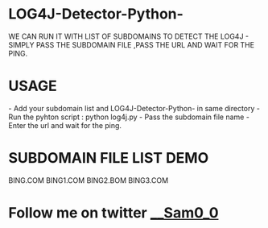 # LOG4J-Detector-Python-
WE CAN RUN IT WITH LIST OF SUBDOMAINS TO DETECT THE LOG4J - SIMPLY PASS THE SUBDOMAIN FILE ,PASS THE URL AND WAIT FOR THE PING.

<h1>USAGE</h2>
- Add your subdomain list and  LOG4J-Detector-Python- in same directory
- Run the pyhton script : python log4j.py
- Pass the subdomain file name
- Enter the url and wait for the ping.


<h1>SUBDOMAIN FILE LIST DEMO</h2>
BING.COM
BING1.COM
BING2.BOM
BING3.COM

<H1> Follow me on twitter 
<a href="https://twitter.com/__Sam0_0">__Sam0_0</a> </h1>
